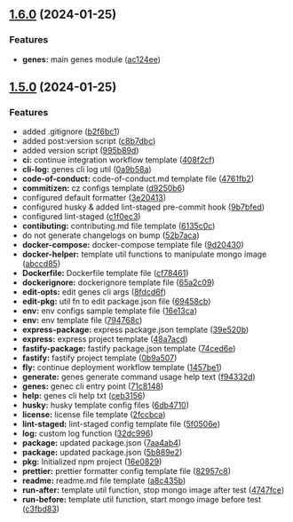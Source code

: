 ## [1.6.0](https://github.com/zhid0399123/genes/compare/1.5.0...1.6.0) (2024-01-25)


### Features

* **genes:** main genes module ([ac124ee](https://github.com/zhid0399123/genes/commit/ac124eebbe4db9eba343a5e8e3f6f67c4ad48a74))

## [1.5.0](https://github.com/zhid0399123/genes/compare/16e082923d9e18afb8edf7ce6743002ee91bd511...1.5.0) (2024-01-25)


### Features

* added .gitignore ([b2f6bc1](https://github.com/zhid0399123/genes/commit/b2f6bc1b2bd7850e673e9ea312b6cced342c0cf1))
* added post:version script ([c8b7dbc](https://github.com/zhid0399123/genes/commit/c8b7dbc9b69c1da6d748c9da528f5ed42cd4f765))
* added version script ([995b89d](https://github.com/zhid0399123/genes/commit/995b89d9e02856f77774357b39da327b8c909f6f))
* **ci:** continue integration workflow template ([408f2cf](https://github.com/zhid0399123/genes/commit/408f2cf898ff56c9c69d55cbfe75bbab815dcfca))
* **cli-log:** genes cli log util ([0a9b58a](https://github.com/zhid0399123/genes/commit/0a9b58af67d3f53b3477a2f0778f8b735b152e42))
* **code-of-conduct:** code-of-conduct.md template file ([4761fb2](https://github.com/zhid0399123/genes/commit/4761fb2e7d22caaca5472674a622c606920295dc))
* **commitizen:** cz configs template ([d9250b6](https://github.com/zhid0399123/genes/commit/d9250b649e9f1b50d9e69c397d9ced88b92573da))
* configured default formatter ([3e20413](https://github.com/zhid0399123/genes/commit/3e20413db0cfa7d0f2b5273b42335fd6b8f712cb))
* configured husky & added lint-staged pre-commit hook ([9b7bfed](https://github.com/zhid0399123/genes/commit/9b7bfedc9d57b2fc5a50906eb49752034d5e1251))
* configured lint-staged ([c1f0ec3](https://github.com/zhid0399123/genes/commit/c1f0ec33183172881b6dae442b4762d9e0104680))
* **contibuting:** contributing.md file template ([6135c0c](https://github.com/zhid0399123/genes/commit/6135c0c04b2228df90412017c8a6c88862660779))
* do not generate changelogs on bump ([52b7aca](https://github.com/zhid0399123/genes/commit/52b7acabff07583546d769c0d5d2167997803417))
* **docker-compose:** docker-compose template file ([9d20430](https://github.com/zhid0399123/genes/commit/9d204304c700c48c75f3c2981e9071a6eba7b691))
* **docker-helper:** template util functions to manipulate mongo image ([abccd85](https://github.com/zhid0399123/genes/commit/abccd859d5d0b7717a056a61dfd489bbc3e53abb))
* **Dockerfile:** Dockerfile template file ([cf78461](https://github.com/zhid0399123/genes/commit/cf7846105a9d06cff4c6fc0623e287f1e8c56463))
* **dockerignore:** dockerignore template file ([65a2c09](https://github.com/zhid0399123/genes/commit/65a2c094370e2d5be9c53c9b3990b82db3fc9a37))
* **edit-opts:** edit genes cli args ([8fdcd6f](https://github.com/zhid0399123/genes/commit/8fdcd6f957d6cd017a0946192c9b3969afadcb26))
* **edit-pkg:** util fn to edit package.json file ([69458cb](https://github.com/zhid0399123/genes/commit/69458cb447cf601feb0c843d0c2c4989c10125dd))
* **env:** env configs sample template file ([16e13ca](https://github.com/zhid0399123/genes/commit/16e13caa4bc5937f3692644fb0a4c462dfc1cc51))
* **env:** env template file ([794768c](https://github.com/zhid0399123/genes/commit/794768c44be60acd2a84ddaf672d5125766c37a4))
* **express-package:** express package.json template ([39e520b](https://github.com/zhid0399123/genes/commit/39e520be15901844a0cf2d9ccb86a638515ac431))
* **express:** express project template ([48a7acd](https://github.com/zhid0399123/genes/commit/48a7acd6d11e08c516e890912a930e8d4f53879b))
* **fastify-package:** fastify package.json template ([74ced6e](https://github.com/zhid0399123/genes/commit/74ced6ef6a9a45073d45582fd39a829973f325f8))
* **fastify:** fastify project template ([0b9a507](https://github.com/zhid0399123/genes/commit/0b9a507a3e639722c3e2b81f095f62cfad5a6282))
* **fly:** continue deployment workflow template ([1457be1](https://github.com/zhid0399123/genes/commit/1457be1c6ea3abc186cc6d064d7e1e5154608928))
* **generate:** genes generate command usage help text ([f94332d](https://github.com/zhid0399123/genes/commit/f94332d02e2abb369bec4e055c3e77357a3f107d))
* **genes:** genec cli entry point ([71c8148](https://github.com/zhid0399123/genes/commit/71c8148c82e7e612d3c5b425c1e5e71f0cb7845f))
* **help:** genes cli help txt ([ceb3156](https://github.com/zhid0399123/genes/commit/ceb31560c2958fe371fb4b2210f94c9eef04d9fe))
* **husky:** husky template config files ([6db4710](https://github.com/zhid0399123/genes/commit/6db47100424c6ea036dcf9faa5d54cb96e657110))
* **license:** license file template ([2fccbca](https://github.com/zhid0399123/genes/commit/2fccbcab994dd9a34ebb3f17d5e3e84a7654148b))
* **lint-staged:** lint-staged config template file ([5f0506e](https://github.com/zhid0399123/genes/commit/5f0506ea448cb2ef90c47dc78a823033feedad29))
* **log:** custom log function ([32dc996](https://github.com/zhid0399123/genes/commit/32dc996999b490fd16e9a6d5e47d3ead8e73f620))
* **package:** updated package.json ([7aa4ab4](https://github.com/zhid0399123/genes/commit/7aa4ab43a66a952b3bedcf0dade7813bd31ab041))
* **package:** updated package.json ([5b889e2](https://github.com/zhid0399123/genes/commit/5b889e26a98c258ab811c289232a4115ab80a76b))
* **pkg:** Initialized npm project ([16e0829](https://github.com/zhid0399123/genes/commit/16e082923d9e18afb8edf7ce6743002ee91bd511))
* **prettier:** prettier formatter config template file ([82957c8](https://github.com/zhid0399123/genes/commit/82957c8f4c053e7244b3998a703c1d2f85396164))
* **readme:** readme.md file template ([a8c435b](https://github.com/zhid0399123/genes/commit/a8c435b75b9000b69c66ae0ad2e5b231762bb86f))
* **run-after:** template util function, stop mongo image after test ([4747fce](https://github.com/zhid0399123/genes/commit/4747fce2ad235513ff028ce2933886ea6d6b7d3f))
* **run-before:** template util function, start mongo image before test ([c3fbd83](https://github.com/zhid0399123/genes/commit/c3fbd830098c152ba88a33c087147eef677ed962))


